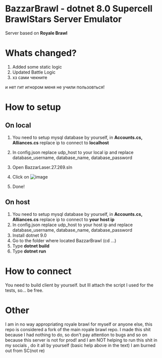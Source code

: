 # BazzarBrawl - dotnet 8.0 Supercell BrawlStars Server Emulator

Server based on **Royale Brawl** 

# Whats changed?
1. Added some static logic
2. Updated Battle Logic
3. хз сами чекните 

и нет гит игнором меня не учили пользовться!
# How to setup
## On local
1. You need to setup mysql database by yourself, in **Accounts.cs, Alliances.cs** replace ip to connect to **localhost**
2. In config.json replace udp_host to your local ip and replace database_username, database_name, database_password
3. Open BazzarLaser.27.269.sln
4. Click on ![image](https://github.com/user-attachments/assets/df77bb66-834f-4535-9b94-521c3d7d2026)

5. Done! 

## On host 
1. You need to setup mysql database by yourself, in **Accounts.cs, Alliances.cs** replace ip to connect to **your host ip**
2. In config.json replace udp_host to your host ip and replace database_username, database_name, database_password
3. Install dotnet 9.0
4. Go to the folder where located BazzarBrawl (cd ...)
5. Type **dotnet build**
6. Type **dotnet run**

# How to connect
You need to build client by yourself.
but Ill attach the script I used for the tests, so... be free.

# Other
I am in no way appropriating royale brawl for myself or anyone else, this repo is considered a fork of the main royale brawl repo. I made this shit because I had nothing to do, so don't pay attention to bugs and so on because this server is not for prod!
and I am NOT helping to run this shit in my socials , do it all by yourself (basic help above in the text) I am burned out from SC(not re)
